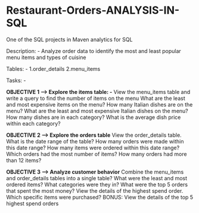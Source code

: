 # Restaurant-Orders-ANALYSIS-IN-SQL

One of the SQL projects in Maven analytics for SQL

Description: -
Analyze order data to identify the most and least popular menu items and types of cuisine

Tables: -
1.order_details
2.menu_items

Tasks: -

**OBJECTIVE 1 --> Explore the items table: -**
View the menu_items table and write a query to find the number of items on the menu
What are the least and most expensive items on the menu?
How many Italian dishes are on the menu? What are the least and most expensive Italian dishes on the menu?
How many dishes are in each category? What is the average dish price within each category?

**OBJECTIVE 2 --> Explore the orders table**
View the order_details table. What is the date range of the table?
How many orders were made within this date range? How many items were ordered within this date range?
Which orders had the most number of items?
How many orders had more than 12 items?

**OBJECTIVE 3 --> Analyze customer behavior**
Combine the menu_items and order_details tables into a single table?
What were the least and most ordered items? What categories were they in?
What were the top 5 orders that spent the most money?
View the details of the highest spend order. Which specific items were purchased?
BONUS: View the details of the top 5 highest spend orders
